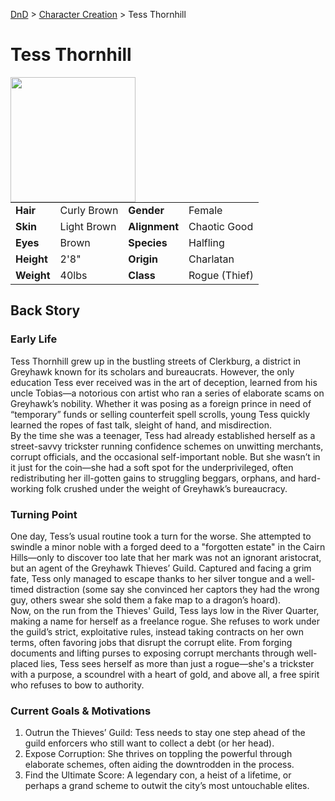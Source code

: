[DnD](../../readme.md) > [Character Creation](../../character-creation.md) > Tess Thornhill

# Tess Thornhill

<image src="images/DnD_2024_PC_Rogue_Female.webp" style="float:left;" width="200px" height="200px">

|            |             |               |               |
| ---------- | ----------- | ------------- | ------------- |
| **Hair**   | Curly Brown | **Gender**    | Female        |
| **Skin**   | Light Brown | **Alignment** | Chaotic Good  |
| **Eyes**   | Brown       | **Species**   | Halfling      |
| **Height** | 2'8"        | **Origin**    | Charlatan     |
| **Weight** | 40lbs       | **Class**     | Rogue (Thief) |

## Back Story

### Early Life

Tess Thornhill grew up in the bustling streets of Clerkburg, a district in Greyhawk known for its scholars and bureaucrats. However, the only education Tess ever received was in the art of deception, learned from his uncle Tobias—a notorious con artist who ran a series of elaborate scams on Greyhawk’s nobility. Whether it was posing as a foreign prince in need of “temporary” funds or selling counterfeit spell scrolls, young Tess quickly learned the ropes of fast talk, sleight of hand, and misdirection.  
By the time she was a teenager, Tess had already established herself as a street-savvy trickster running confidence schemes on unwitting merchants, corrupt officials, and the occasional self-important noble. But she wasn’t in it just for the coin—she had a soft spot for the underprivileged, often redistributing her ill-gotten gains to struggling beggars, orphans, and hard-working folk crushed under the weight of Greyhawk’s bureaucracy.

### Turning Point

One day, Tess’s usual routine took a turn for the worse. She attempted to swindle a minor noble with a forged deed to a "forgotten estate" in the Cairn Hills—only to discover too late that her mark was not an ignorant aristocrat, but an agent of the Greyhawk Thieves’ Guild. Captured and facing a grim fate, Tess only managed to escape thanks to her silver tongue and a well-timed distraction (some say she convinced her captors they had the wrong guy, others swear she sold them a fake map to a dragon’s hoard).  
Now, on the run from the Thieves' Guild, Tess lays low in the River Quarter, making a name for herself as a freelance rogue. She refuses to work under the guild’s strict, exploitative rules, instead taking contracts on her own terms, often favoring jobs that disrupt the corrupt elite. From forging documents and lifting purses to exposing corrupt merchants through well-placed lies, Tess sees herself as more than just a rogue—she's a trickster with a purpose, a scoundrel with a heart of gold, and above all, a free spirit who refuses to bow to authority.

### Current Goals & Motivations

1. Outrun the Thieves’ Guild: Tess needs to stay one step ahead of the guild enforcers who still want to collect a debt (or her head).
2. Expose Corruption: She thrives on toppling the powerful through elaborate schemes, often aiding the downtrodden in the process.
3. Find the Ultimate Score: A legendary con, a heist of a lifetime, or perhaps a grand scheme to outwit the city’s most untouchable elites.
